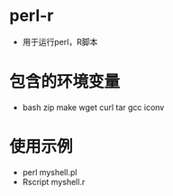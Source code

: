# perl-r
* 用于运行perl，R脚本

# 包含的环境变量
* bash zip make wget curl tar gcc iconv

# 使用示例
* perl myshell.pl
* Rscript myshell.r
